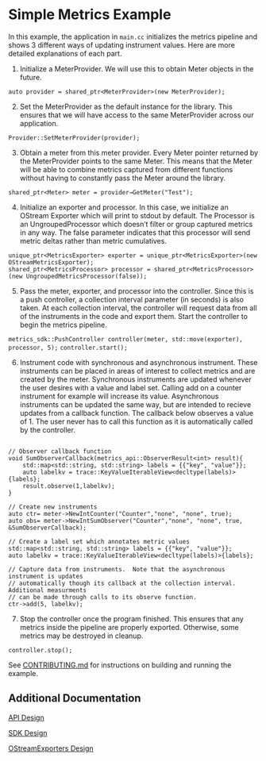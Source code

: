 # Simple Metrics Example

In this example, the application in `main.cc` initializes the metrics pipeline and shows 3 different ways of updating instrument values. Here are more detailed explanations of each part.

1. Initialize a MeterProvider. We will use this to obtain Meter objects in the future.  

`auto provider = shared_ptr<MeterProvider>(new MeterProvider);`

2. Set the MeterProvider as the default instance for the library. This ensures that we will have access to the same MeterProvider across our application.

`Provider::SetMeterProvider(provider);`

3. Obtain a meter from this meter provider. Every Meter pointer returned by the MeterProvider points to the same Meter. This means that the Meter will be able to combine metrics captured from different functions without having to constantly pass the Meter around the library.

`shared_ptr<Meter> meter = provider→GetMeter("Test");`

4. Initialize an exporter and processor. In this case, we initialize an OStream Exporter which will print to stdout by default. The Processor is an UngroupedProcessor which doesn’t filter or group captured metrics in any way. The false parameter indicates that this processor will send metric deltas rather than metric cumulatives.

```
unique_ptr<MetricsExporter> exporter = unique_ptr<MetricsExporter>(new OStreamMetricsExporter);  
shared_ptr<MetricsProcessor> processor = shared_ptr<MetricsProcessor>(new UngroupedMetricsProcessor(false));
```

5. Pass the meter, exporter, and processor into the controller. Since this is a push controller, a collection interval parameter (in seconds) is also taken. At each collection interval, the controller will request data from all of the instruments in the code and export them. Start the controller to begin the metrics pipeline.

`metrics_sdk::PushController controller(meter, std::move(exporter), processor, 5);`
`controller.start();`

6. Instrument code with synchronous and asynchronous instrument. These instruments can be placed in areas of interest to collect metrics and are created by the meter. Synchronous instruments are updated whenever the user desires with a value and label set. Calling add on a counter instrument for example will increase its value.  Asynchronous instruments can be updated the same way, but are intended to recieve updates from a callback function. The callback below observes a value of 1. The user never has to call this function as it is automatically called by the controller. 

```

// Observer callback function
void SumObserverCallback(metrics_api::ObserverResult<int> result){
    std::map<std::string, std::string> labels = {{"key", "value"}};
    auto labelkv = trace::KeyValueIterableView<decltype(labels)>{labels};
    result.observe(1,labelkv);
}

// Create new instruments
auto ctr= meter->NewIntCounter("Counter","none", "none", true);
auto obs= meter->NewIntSumObserver("Counter","none", "none", true, &SumObserverCallback);

// Create a label set which annotates metric values
std::map<std::string, std::string> labels = {{"key", "value"}};
auto labelkv = trace::KeyValueIterableView<decltype(labels)>{labels};

// Capture data from instruments.  Note that the asynchronous instrument is updates 
// automatically though its callback at the collection interval.  Additional measurments
// can be made through calls to its observe function.
ctr->add(5, labelkv);

```

7. Stop the controller once the program finished. This ensures that any metrics inside the pipeline are properly exported. Otherwise, some metrics may be destroyed in cleanup.

`controller.stop();`

See [CONTRIBUTING.md](../../CONTRIBUTING.md) for instructions on building and running the example.

## Additional Documentation

[API Design](https://github.com/open-o11y/otel-docs/blob/master/cpp-metrics/api-design.md)

[SDK Design](https://github.com/open-o11y/otel-docs/blob/master/cpp-metrics/sdk-design.md)

[OStreamExporters Design](https://github.com/open-o11y/otel-docs/blob/master/exporter/ostream/ostream-exporter-design.md)
